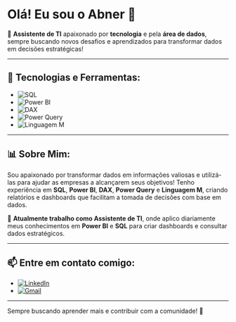 # Olá! Eu sou o Abner 👋

🎯 **Assistente de TI** apaixonado por **tecnologia** e pela **área de dados**, sempre buscando novos desafios e aprendizados para transformar dados em decisões estratégicas!

---

## 🚀 Tecnologias e Ferramentas:

- ![SQL](https://img.shields.io/badge/SQL-%2307405e.svg?style=for-the-badge&logo=sqlite&logoColor=white) 
- ![Power BI](https://img.shields.io/badge/Power%20BI-F2C811?style=for-the-badge&logo=Power%20BI&logoColor=black) 
- ![DAX](https://img.shields.io/badge/DAX-%2300ADD8.svg?style=for-the-badge&logo=dax&logoColor=white) 
- ![Power Query](https://img.shields.io/badge/PowerQuery-%2307405e.svg?style=for-the-badge&logo=microsoft&logoColor=white) 
- ![Linguagem M](https://img.shields.io/badge/M%20Language-%23F37626.svg?style=for-the-badge&logo=microsoft&logoColor=white) 

---

## 📊 Sobre Mim:

Sou apaixonado por transformar dados em informações valiosas e utilizá-las para ajudar as empresas a alcançarem seus objetivos! Tenho experiência em **SQL**, **Power BI**, **DAX**, **Power Query** e **Linguagem M**, criando relatórios e dashboards que facilitam a tomada de decisões com base em dados.

🎯 **Atualmente trabalho como Assistente de TI**, onde aplico diariamente meus conhecimentos em **Power BI** e **SQL** para criar dashboards e consultar dados estratégicos.

---

## 📫 Entre em contato comigo:

- [![LinkedIn](https://img.shields.io/badge/LinkedIn-%230077B5.svg?style=for-the-badge&logo=linkedin&logoColor=white)]((https://www.linkedin.com/in/abner-azevedo-lima-54721b1b2/))  
- [![Gmail](https://img.shields.io/badge/Gmail-D14836?style=for-the-badge&logo=gmail&logoColor=white)](mailto:abnerlima250504@gmail.com)

---

Sempre buscando aprender mais e contribuir com a comunidade! 🚀
